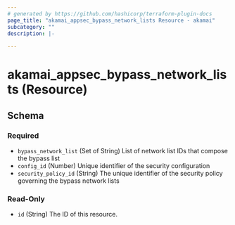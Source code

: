 ```yaml
---
# generated by https://github.com/hashicorp/terraform-plugin-docs
page_title: "akamai_appsec_bypass_network_lists Resource - akamai"
subcategory: ""
description: |-
  
---
```


# akamai_appsec_bypass_network_lists (Resource)





<!-- schema generated by tfplugindocs -->
## Schema

### Required

- `bypass_network_list` (Set of String) List of network list IDs that compose the bypass list
- `config_id` (Number) Unique identifier of the security configuration
- `security_policy_id` (String) The unique identifier of the security policy governing the bypass network lists

### Read-Only

- `id` (String) The ID of this resource.
